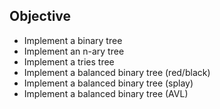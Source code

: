 ## Objective

* Implement a binary tree
* Implement an n-ary tree
* Implement a tries tree
* Implement a balanced binary tree (red/black)
* Implement a balanced binary tree (splay)
* Implement a balanced binary tree (AVL)
